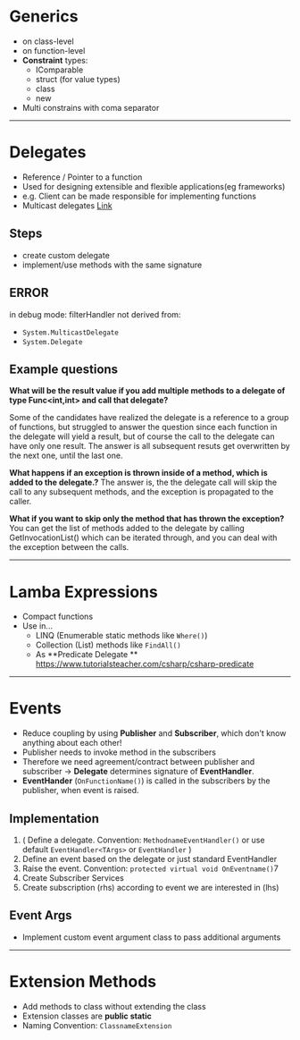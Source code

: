 # Generics

- on class-level
- on function-level
- **Constraint** types:
  - IComparable
  - struct (for value types)
  - class
  - new
- Multi constrains with coma separator



-----------------------------------------------------------------------------------------
# Delegates

- Reference / Pointer to a function
- Used for designing extensible and flexible applications(eg frameworks)
- e.g. Client can be made responsible for implementing functions
- Multicast delegates [Link](https://docs.microsoft.com/en-us/dotnet/csharp/programming-guide/delegates/how-to-combine-delegates-multicast-delegates)

## Steps
- create custom delegate
- implement/use methods with the same signature

## ERROR
in debug mode: filterHandler not derived from: 
  - `System.MulticastDelegate`
  - `System.Delegate`
  

## Example questions
**What will be the result value if you add multiple methods to a delegate of type Func<int,int> and call that delegate?**

Some of the candidates have realized the delegate is a reference to a group of functions, but struggled to answer the question since each function in the delegate will yield a result, but of course the call to the delegate can have only one result.
The answer is all subsequent resuts get overwritten by the next one, until the last one.

**What happens if an exception is thrown inside of a method, which is added to the delegate.?**
The answer is, the the delegate call will skip the call to any subsequent methods, and the exception is propagated to the caller.

**What if you want to skip only the method that has thrown the exception?**
You can get the list of methods added to the delegate by calling GetInvocationList() which can be iterated through, and you can deal with the exception between the calls. 





-----------------------------------------------------------------------------------------
# Lamba Expressions

- Compact functions
- Use in...
  - LINQ (Enumerable static methods like `Where()`)
  - Collection (List) methods like `FindAll()`
  - As **Predicate Delegate ** 
    https://www.tutorialsteacher.com/csharp/csharp-predicate



    

-----------------------------------------------------------------------------------------
# Events

- Reduce coupling by using **Publisher** and **Subscriber**, which don't know anything about each other!
- Publisher needs to invoke method in the subscribers 
- Therefore we need agreement/contract between publisher and subscriber -> **Delegate** determines signature of  **EventHandler**.
- **EventHander** (`OnFunctionName()`) is called in the subscribers by the publisher, when event is raised. 

## Implementation
1. ( Define a delegate. Convention: `MethodnameEventHandler()` or use default `EventHandler<TArgs>` or `EventHandler` )
2. Define an event based on the delegate or just standard EventHandler
3. Raise the event. Convention: `protected virtual void OnEventname()`7
4. Create Subscriber Services
5. Create subscription (rhs) according to event we are interested in (lhs)

## Event Args 
- Implement custom event argument class to pass additional arguments





-----------------------------------------------------------------------------------------
# Extension Methods
- Add methods to class without extending the class 
- Extension classes are **public static**
- Naming Convention: `ClassnameExtension`












